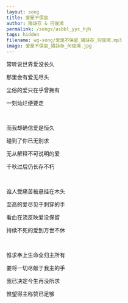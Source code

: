 ```yaml
---
layout: song
title: 爱是不保留
author: 陽詠存 & 何俊鴻
permalink: /songs/asbbl_yyc_hjh
tags: hidden
filename: wg-song/爱是不保留_陽詠存_何俊鴻.mp3
image: 爱是不保留_陽詠存_何俊鴻.jpg
---
```


常听说世界爱没长久

那里会有爱无尽头

尘俗的爱只在乎曾拥有

一刻灿烂便要走

<br>

而我却确信爱是恒久

碰到了你已无别求

无从解释不可说明的爱

千秋过后仍长存不朽

<br>

谁人受痛苦被悬挂在木头

至高的爱尽见于刺穿的手

看血在流反映爱没保留

持续不死的爱到万世不休

<br>

惟求奉上生命全归主所有

要将一切尽献于我主的手

我已决定今生再没所求

惟望得主称赞已足够

